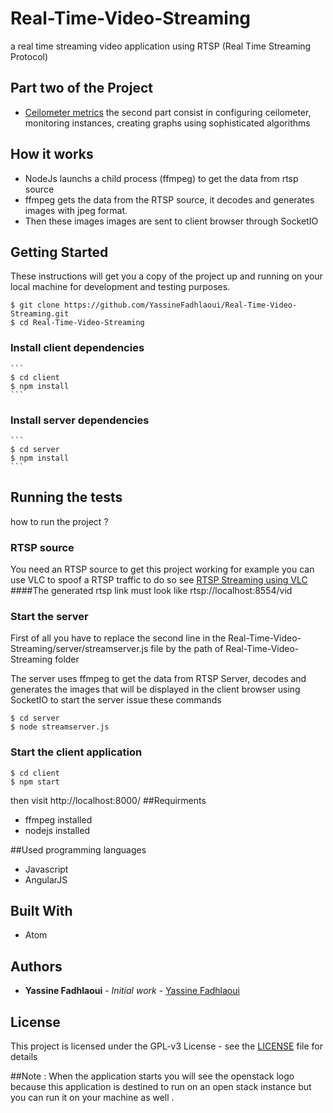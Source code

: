# Real-Time-Video-Streaming
a real time streaming video application using RTSP (Real Time Streaming Protocol)
## Part two of the Project
* [Ceilometer metrics](https://github.com/YassineFadhlaoui/Ceilometer-metrics)
the second part consist in configuring ceilometer, monitoring instances, creating graphs using sophisticated algorithms

## How it works
* NodeJs launchs a child process (ffmpeg) to get the data from rtsp source
* ffmpeg gets the data from the RTSP source, it decodes and generates images with jpeg format.
* Then these images images are sent to client browser through SocketIO

## Getting Started

These instructions will get you a copy of the project up and running on your local machine for development and testing purposes. 

```
$ git clone https://github.com/YassineFadhlaoui/Real-Time-Video-Streaming.git
$ cd Real-Time-Video-Streaming
```
### Install client dependencies 
    ```
    $ cd client
    $ npm install
    ```
### Install server dependencies
    ```
    $ cd server
    $ npm install
    ```
## Running the tests
how to run the project ?
### RTSP source
You need an RTSP source to get this project working for example you can use VLC to spoof a RTSP traffic to do so see [RTSP Streaming using VLC](https://youtu.be/VsahDWNByVQ) 
####The generated rtsp link must look like rtsp://localhost:8554/vid 
### Start the server
First of all you have to replace the second line in the  Real-Time-Video-Streaming/server/streamserver.js file
by the path of Real-Time-Video-Streaming folder

The server uses ffmpeg to get the data from RTSP Server,  decodes and generates the images that will be displayed in the client browser using SocketIO
to start the server issue these commands
```
$ cd server
$ node streamserver.js
```
### Start the client application

  ```
  $ cd client
  $ npm start 
  ```
  then visit http://localhost:8000/
##Requirments
  * ffmpeg installed
  * nodejs installed
  
##Used programming languages
  
  * Javascript
  * AngularJS
  
## Built With

* Atom 

## Authors

* **Yassine Fadhlaoui** - *Initial work* - [Yassine Fadhlaoui](https://github.com/YassineFadhlaoui)

## License

This project is licensed under the GPL-v3 License - see the [LICENSE](https://github.com/YassineFadhlaoui/Real-Time-Video-Streaming/blob/master/LICENSE) file for details


##Note :
When the application starts you will see the openstack logo because this application is destined to run on an open stack instance 
but you can run it on your machine as well .


